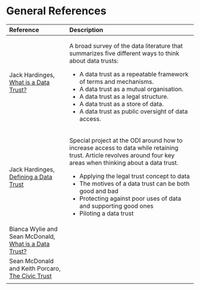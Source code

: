 # General References

<table>
  <thead>
    <tr>
      <th style="text-align:left">Reference</th>
      <th style="text-align:left">Description</th>
    </tr>
  </thead>
  <tbody>
    <tr>
      <td style="text-align:left">Jack Hardinges, <a href="https://theodi.org/article/what-is-a-data-trust/">What is a Data Trust?</a> 
      </td>
      <td style="text-align:left">
        <p></p>
        <p>A broad survey of the data literature that summarizes five different ways
          to think about data trusts:</p>
        <ul>
          <li>A data trust as a repeatable framework of terms and mechanisms.</li>
          <li>A data trust as a mutual organisation.</li>
          <li>A data trust as a legal structure.</li>
          <li>A data trust as a store of data.</li>
          <li>A data trust as public oversight of data access.</li>
        </ul>
      </td>
    </tr>
    <tr>
      <td style="text-align:left">Jack Hardinges, <a href="https://theodi.org/article/defining-a-data-trust/">Defining a Data Trust</a>
      </td>
      <td style="text-align:left">
        <p>Special project at the ODI around how to increase access to data while
          retaining trust. Article revolves around four key areas when thinking about
          a data trust.</p>
        <ul>
          <li>Applying the legal trust concept to data</li>
          <li>The motives of a data trust can be both good and bad</li>
          <li>Protecting against poor uses of data and supporting good ones</li>
          <li>Piloting a data trust</li>
        </ul>
      </td>
    </tr>
    <tr>
      <td style="text-align:left">Bianca Wylie and Sean McDonald, <a href="https://www.cigionline.org/articles/what-data-trust">What is a Data Trust?</a>
      </td>
      <td style="text-align:left"></td>
    </tr>
    <tr>
      <td style="text-align:left">Sean McDonald and Keith Porcaro, <a href="https://medium.com/@McDapper/the-civic-trust-e674f9aeab43">The Civic Trust</a>
      </td>
      <td style="text-align:left"></td>
    </tr>
    <tr>
      <td style="text-align:left"></td>
      <td style="text-align:left"></td>
    </tr>
  </tbody>
</table>


